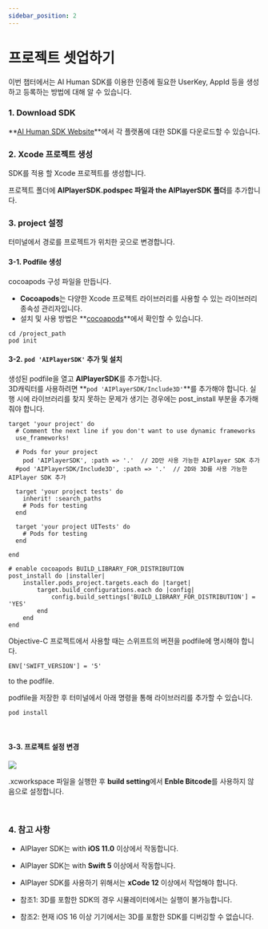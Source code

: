 ```yaml
---
sidebar_position: 2
---
```


# 프로젝트 셋업하기

이번 챕터에서는 AI Human SDK를 이용한 인증에 필요한 UserKey, AppId 등을 생성하고 등록하는 방법에 대해 알 수 있습니다.

### 1. Download SDK

**[AI Human SDK Website](https://aihuman.aistudios.com)**에서 각 플랫폼에 대한 SDK를 다운로드할 수 있습니다.

### 2. Xcode 프로젝트 생성

SDK를 적용 할 Xcode 프로젝트를 생성합니다.

프로젝트 폴더에 **AIPlayerSDK.podspec 파일과 the AIPlayerSDK 폴더**를 추가합니다.

### 3. project 설정

터미널에서 경로를 프로젝트가 위치한 곳으로 변경합니다.

#### 3-1. Podfile 생성

cocoapods 구성 파일을 만듭니다.

- **Cocoapods**는 다양한 Xcode 프로젝트 라이브러리를 사용할 수 있는 라이브러리 종속성 관리자입니다.
- 설치 및 사용 방법은 **[cocoapods](https://cocoapods.org)**에서 확인할 수 있습니다.

```console
cd /project_path
pod init
```

#### 3-2. `pod 'AIPlayerSDK'` 추가 및 설치

생성된 podfile을 열고 **AIPlayerSDK**를 추가합니다. <br/>
3D캐릭터를 사용하려면 **`pod 'AIPlayerSDK/Include3D'`**를 추가해야 합니다.
실행 시에 라이브러리를 찾지 못하는 문제가 생기는 경우에는 post_install 부분을 추가해 줘야 합니다.

```console
target 'your project' do
  # Comment the next line if you don't want to use dynamic frameworks
  use_frameworks!

  # Pods for your project
	pod 'AIPlayerSDK', :path => '.'  // 2D만 사용 가능한 AIPlayer SDK 추가
  #pod 'AIPlayerSDK/Include3D', :path => '.'  // 2D와 3D를 사용 가능한 AIPlayer SDK 추가

  target 'your project tests' do
    inherit! :search_paths
    # Pods for testing
  end

  target 'your project UITests' do
    # Pods for testing
  end

end

# enable cocoapods BUILD_LIBRARY_FOR_DISTRIBUTION
post_install do |installer|
    installer.pods_project.targets.each do |target|
        target.build_configurations.each do |config|
            config.build_settings['BUILD_LIBRARY_FOR_DISTRIBUTION'] = 'YES'
        end
    end
end
```

Objective-C 프로젝트에서 사용할 때는 스위프트의 버젼을 podfile에 명시해야 합니다.

```
ENV['SWIFT_VERSION'] = '5'
```

to the podfile.

podfile을 저장한 후 터미널에서 아래 명령을 통해 라이브러리를 추가할 수 있습니다.

```
pod install
```

<br/>

#### 3-3. 프로젝트 설정 변경

<img src="/img/aihuman/ios/aisample_disable_bitcode.png" /> <br/>

.xcworkspace 파일을 실행한 후 **build setting**에서 **Enble Bitcode**를 사용하지 않음으로 설정합니다.

<br/>

### 4. 참고 사항

- AIPlayer SDK는 with **iOS 11.0** 이상에서 작동합니다.

- AIPlayer SDK는 with **Swift 5** 이상에서 작동합니다.

- AIPlayer SDK를 사용하기 위해서는 **xCode 12** 이상에서 작업해야 합니다.

- 참조1: 3D를 포함한 SDK의 경우 시뮬레이터에서는 실행이 불가능합니다.

- 참조2: 현재 iOS 16 이상 기기에서는 3D를 포함한 SDK를 디버깅할 수 없습니다.

<br/>

